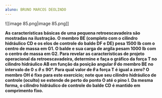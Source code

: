 ```yaml
---
aluno: BRUNO MARCOS DEOLINDO
---
```

![[image 85.png|image 85.png]]

**As características básicas de uma pequena retroescavadeira são mostradas na ilustração. O membro BE (completo com o cilindro hidráulico CD e os elos de controle do balde DF e DE) pesa 1500 lb com o centro de massa em G1. O balde e sua carga de argila pesam 1000 lb com o centro de massa em G2. Para revelar as características de projeto operacional da retroescavadeira, determine e faça o gráfico da força T no cilindro hidráulico AB em função da posição angular 𝜃 do membro BE no intervalo de 0 ≤ 𝜃 ≤ 90°. Para qual valor de 𝜃 a força T é igual a zero? O membro OH é fixo para este exercício; note que seu cilindro hidráulico de controle (oculto) se estende de perto do ponto O até o pino I. Da mesma forma, o cilindro hidráulico de controle do balde CD é mantido em comprimento fixo.**